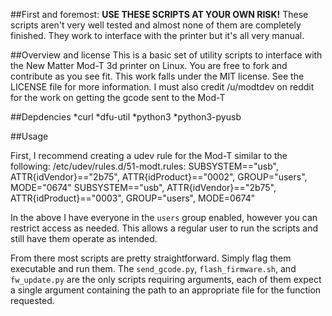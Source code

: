 ##First and foremost:
**USE THESE SCRIPTS AT YOUR OWN RISK!**
These scripts aren't very well tested and almost none of them are completely finished. They work to interface with the printer but it's all very manual.

##Overview and license
This is a basic set of utility scripts to interface with the New Matter Mod-T 3d printer on Linux. You are free to fork and contribute as you see fit.
This work falls under the MIT license. See the LICENSE file for more information.
I must also credit /u/modtdev on reddit for the work on getting the gcode sent to the Mod-T


##Depdencies
*curl
*dfu-util
*python3
*python3-pyusb


##Usage

First, I recommend creating a udev rule for the Mod-T similar to the following:
/etc/udev/rules.d/51-modt.rules:
    SUBSYSTEM=="usb", ATTR{idVendor}=="2b75", ATTR{idProduct}=="0002", GROUP="users", MODE="0674"
SUBSYSTEM=="usb", ATTR{idVendor}=="2b75", ATTR{idProduct}=="0003", GROUP="users", MODE=0674"

In the above I have everyone in the `users` group enabled, however you can restrict access as needed.
This allows a regular user to run the scripts and still have them operate as intended.


From there most scripts are pretty straightforward. Simply flag them executable and run them. The `send_gcode.py`, `flash_firmware.sh`, and `fw_update.py` are the only scripts requiring arguments, each of them expect a single argument containing the path to an appropriate file for the function requested.  
